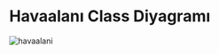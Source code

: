 
# Havaalanı Class Diyagramı
![havaalani](https://user-images.githubusercontent.com/69118634/174501182-0daf2a4e-854d-46d9-a299-753ada286adf.jpg)    